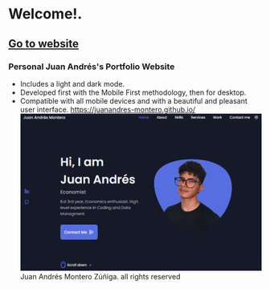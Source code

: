 # Welcome!.
## [Go to website](https://juanandres-montero.github.io/)
### Personal Juan Andrés's Portfolio Website 
- Includes a light and dark mode.
- Developed first with the Mobile First methodology, then for desktop.
- Compatible with all mobile devices and with a beautiful and pleasant user interface.
https://juanandres-montero.github.io/
![preview img](/preview.png)
Juan Andrés Montero Zúñiga. all rights reserved
